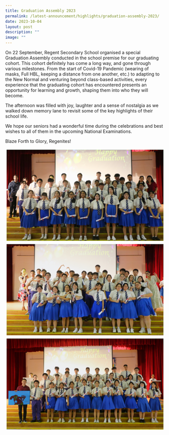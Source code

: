```yaml
---
title: Graduation Assembly 2023
permalink: /latest-announcement/highlights/graduation-assembly-2023/
date: 2023-10-04
layout: post
description: ""
image: ""
---
```

On 22 September, Regent Secondary School organised a special Graduation Assembly conducted in the school premise for our graduating cohort. This cohort definitely has come a long way, and gone through various milestones. From the start of Covid-19 Pandemic (wearing of masks, Full HBL, keeping a distance from one another, etc.) to adapting to the New Normal and venturing beyond class-based activities, every experience that the graduating cohort has encountered presents an opportunity for learning and growth, shaping them into who they will become.

The afternoon was filled with joy, laughter and a sense of nostalgia as we walked down memory lane to revisit some of the key highlights of their school life. 

We hope our seniors had a wonderful time during the celebrations and best wishes to all of them in the upcoming National Examinations. 

Blaze Forth to Glory, Regenites!

![](/images/Highlights%20Post/graduationassembly2023-1.png)
![](/images/Highlights%20Post/graduationassembly2023-2.png)
![](/images/Highlights%20Post/graduationassembly2023-3.png)